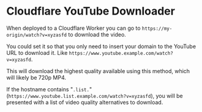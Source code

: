 # Cloudflare YouTube Downloader

When deployed to a Cloudflare Worker you can go to `https://my-origin/watch?v=xyzasfd` to download the video.

You could set it so that you only need to insert your domain to the YouTube URL to download it. Like `https://www.youtube.example.com/watch?v=xyzasfd`.

This will download the highest quality available using this method, which will likely be 720p MP4.

If the hostname contains "`.list.`" (`https://www.youtube.list.example.com/watch?v=xyzasfd`), you will be presented with a list of video quality alternatives to download.
